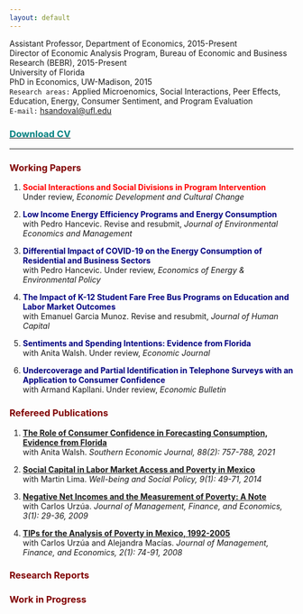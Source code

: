 ```yaml
---
layout: default
---
```


Assistant Professor, Department of Economics, 2015-Present  
Director of Economic Analysis Program, Bureau of Economic and Business Research (BEBR), 2015-Present  
University of Florida  
PhD in Economics, UW-Madison, 2015  
`Research areas:` Applied Microenomics, Social Interactions, Peer Effects, Education, Energy, Consumer Sentiment, and Program Evaluation  
`E-mail:` hsandoval@ufl.edu 

<!--  ### [<span style="color: teal"> Download CV </span>](https://github.com/hhsandoval/hhsandoval.github.io/blob/main/202112%20CV%20HS.pdf)
(https://github.com/hhsandoval/hhsandoval.github.io/files/7698132/202111.CV.HS.pdf) -->

### <a href="https://hhsandoval.github.io/cvhhsg.pdf" target="_blank"> <span style="color: teal"> Download CV </span> </a>

* * *

### <span style="color: maroon"> Working Papers </span>

1. <span style="color:red"> **Social Interactions and Social Divisions in Program Intervention** </span>  
   Under review, *Economic Development and Cultural Change*

2.  <span style="color: navy"> **Low Income Energy Efficiency Programs and Energy Consumption** </span>  
   with Pedro Hancevic. Revise and resubmit, *Journal of Environmental Economics and Management*

3.  <span style="color: navy"> **Differential Impact of COVID-19 on the Energy Consumption of Residential and Business Sectors** </span>  
   with Pedro Hancevic. Under review, *Economics of Energy & Environmental Policy*

4.  <span style="color: navy"> **The Impact of K-12 Student Fare Free Bus Programs on Education and Labor Market Outcomes** </span>  
   with Emanuel Garcia Munoz. Revise and resubmit, *Journal of Human Capital*

5.  <span style="color: navy"> **Sentiments and Spending Intentions: Evidence from Florida** </span>  
   with Anita Walsh. Under review, *Economic Journal*

6.  <span style="color: navy"> **Undercoverage and Partial Identification in Telephone Surveys with an Application to Consumer Confidence** </span>  
   with Armand Kapllani. Under review, *Economic Bulletin*

### <span style="color: maroon"> Refereed Publications </span>

1. **[The Role of Consumer Confidence in Forecasting Consumption, Evidence from Florida](https://doi.org/10.1002/soej.12528)**  
   with Anita Walsh. *Southern Economic Journal, 88(2): 757-788, 2021*

2. **[Social Capital in Labor Market Access and Poverty in Mexico](http://biblioteca.ciess.org/adiss/r458/social_capital_in_labor_market_access_and_poverty_in_mexico)**  
  with Martin Lima. *Well-being and Social Policy, 9(1): 49-71, 2014*

3. **[Negative Net Incomes and the Measurement of Poverty: A Note](https://ideas.repec.org/a/ega/rafega/200903.html)**  
   with Carlos Urzúa. *Journal of Management, Finance, and Economics, 3(1): 29-36, 2009*

4. **[TIPs for the Analysis of Poverty in Mexico, 1992-2005](https://ideas.repec.org/a/ega/rafega/200806.html)**  
   with Carlos Urzúa and Alejandra Macías. *Journal of Management, Finance, and Economics, 2(1): 74-91, 2008*

### <span style="color: maroon"> Research Reports </span>

### <span style="color: maroon"> Work in Progress </span>


<!-- ![Hector](https://user-images.githubusercontent.com/95992942/145701862-438f789f-30d0-4143-948b-695a9c4d9f90.jpg)

For more details see [Basic writing and formatting syntax](https://docs.github.com/en/github/writing-on-github/getting-started-with-writing-and-formatting-on-github/basic-writing-and-formatting-syntax).

### Jekyll Themes

Your Pages site will use the layout and styles from the Jekyll theme you have selected in your [repository settings](https://github.com/hhsandoval/hhsandoval.github.io/settings/pages). The name of this theme is saved in the Jekyll `_config.yml` configuration file.

### Support or Contact

Having trouble with Pages? Check out our [documentation](https://docs.github.com/categories/github-pages-basics/) or [contact support](https://support.github.com/contact) and we’ll help you sort it out.
 -->

